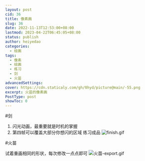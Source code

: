 ```yaml
---
layout: post
cid: 36
title: 像素画
slug: 36
date: 2022-11-13T12:53:00+08:00
lastmod: 2023-04-22T06:45:05+08:00
status: publish
author: heiyedao
categories: 
  - 绘画
tags: 
  - 像素
  - 绘画
  - 练习
  - 剑
  - 火苗
advancedSettings: 
cover: https://cdn.staticaly.com/gh/0hyd/picture@main/·55.png
excerpt: 火苗的像素画
PostType: post
showToc: 0
---
```



#剑 
1. 闪光动画，最重要就是时机的掌握
 2. 第四帧可以覆盖大部分你想闪的区域
练习成品
![finish.gif][1]

  [1]: https://heiyedao.top/usr/uploads/2022/11/2081924964.gif

#火苗

试着重画相同的形状，每次修改一点点即可
![火苗-export.gif][2]


  [2]: https://heiyedao.top/usr/uploads/2022/11/465930274.gif